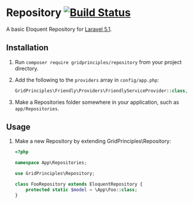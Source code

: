 # Repository [![Build Status](https://travis-ci.org/gridprinciples/repository.svg?branch=master)](https://travis-ci.org/gridprinciples/repository)
A basic Eloquent Repository for [Laravel 5.1](http://laravel.com).

## Installation
1. Run `composer require gridprinciples/repository` from your project directory.
1. Add the following to the `providers` array in `config/app.php`:  
    ```php
    GridPrinciples\Friendly\Providers\FriendlyServiceProvider::class,
    ```

1. Make a Repositories folder somewhere in your application, such as `app/Repositories`.

## Usage


1. Make a new Repository by extending GridPrinciples\Repository:

    ```php
    <?php

    namespace App\Repositories;

    use GridPrinciples\Repository;

    class FooRepository extends EloquentRepository {
        protected static $model = \App\Foo::class;
    }

    ```
